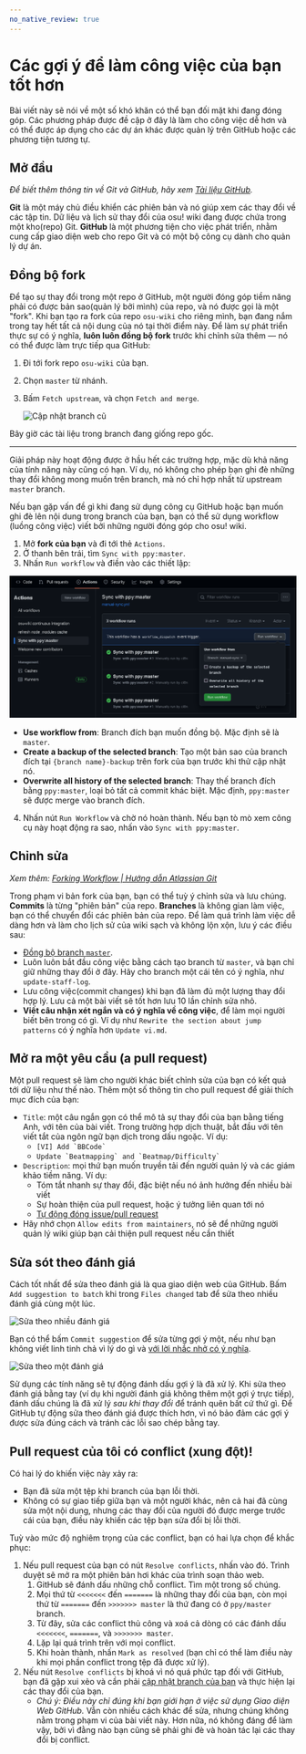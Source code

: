 ```yaml
---
no_native_review: true
---
```


# Các gợi ý để làm công việc của bạn tốt hơn

Bài viết này sẽ nói về một số khó khăn có thể bạn đối mặt khi đang đóng góp. Các phương pháp được đề cập ở đây là làm cho công việc dễ hơn và có thể được áp dụng cho các dự án khác được quản lý trên GitHub hoặc các phương tiện tương tự.

## Mở đầu

*Để biết thêm thông tin về Git và GitHub, hãy xem [Tài liệu GitHub](https://docs.github.com).*

**Git** là một máy chủ điều khiển các phiên bản và nó giúp xem các thay đổi về các tập tin. Dữ liệu và lịch sử thay đổi của osu! wiki đang được chứa trong một kho(repo) Git. **GitHub** là một phương tiện cho việc phát triển, nhằm cung cấp giao diện web cho repo Git và có một bộ công cụ dành cho quản lý dự án.

## Đồng bộ fork

Để tạo sự thay đổi trong một repo ở GitHub, một người đóng góp tiềm năng phải có được bản sao(quản lý bởi mình) của repo, và nó được gọi là một "fork". Khi bạn tạo ra fork của repo `osu-wiki` cho riêng mình, bạn đang nắm trong tay hết tất cả nội dung của nó tại thời điểm này. Để làm sự phát triển thực sự có ý nghĩa, **luôn luôn đồng bộ fork** trước khi chỉnh sửa thêm — nó có thể được làm trực tiếp qua GitHub:

1. Đi tới fork repo `osu-wiki` của bạn.

2. Chọn `master` từ nhánh.

3. Bấm `Fetch upstream`, và chọn `Fetch and merge`.

   ![](img/update-branch.png "Cập nhật branch cũ")

Bây giờ các tài liệu trong branch đang giống repo gốc.

---

Giải pháp này hoạt động được ở hầu hết các trường hợp, mặc dù khả năng của tính năng này cũng có hạn. Ví dụ, nó không cho phép bạn ghi đè những thay đổi không mong muốn trên branch, mà nó chỉ hợp nhất từ upstream `master` branch.

Nếu bạn gặp vấn đề gì khi đang sử dụng công cụ GitHub hoặc bạn muốn ghi đè lên nội dung trong branch của bạn, bạn có thể sử dụng workflow (luồng công việc) viết bởi những người đóng góp cho osu! wiki.

1. Mở **fork của bạn** và đi tới thẻ `Actions`.
2. Ở thanh bên trái, tìm `Sync with ppy:master`.
3. Nhấn `Run workflow` và điền vào các thiết lập:

![Ảnh chụp màn hình của biểu mẫu trên trang web GitHub được mô tả bên dưới](img/github-actions-workflow-dispatch.png "Menu khởi chạy GitHub Actions workflow")

- **Use workflow from**: Branch đích bạn muốn đồng bộ. Mặc định sẽ là `master`.
- **Create a backup of the selected branch**: Tạo một bản sao của branch đích tại `{branch name}-backup` trên fork của bạn trước khi thử cập nhật nó.
- **Overwrite all history of the selected branch**: Thay thế branch đích bằng `ppy:master`, loại bỏ tất cả commit khác biệt. Mặc định, `ppy:master` sẽ được merge vào branch đích.

4. Nhấn nút `Run Workflow` và chờ nó hoàn thành. Nếu bạn tò mò xem công cụ này hoạt động ra sao, nhấn vào `Sync with ppy:master`.

## Chỉnh sửa

*Xem thêm: [Forking Workflow | Hướng dẫn Atlassian Git](https://www.atlassian.com/git/tutorials/comparing-workflows/forking-workflow)*

Trong phạm vi bản fork của bạn, bạn có thể tuỳ ý chỉnh sửa và lưu chúng. **Commits** là từng "phiên bản" của repo. **Branches** là không gian làm việc, bạn có thể chuyển đổi các phiên bản của repo. Để làm quá trình làm việc dễ dàng hơn và làm cho lịch sử của wiki sạch và không lộn xộn, lưu ý các điều sau:

- [Đồng bộ branch `master`](#đồng-bộ-fork).
- Luôn luôn bắt đầu công việc bằng cách tạo branch từ `master`, và bạn chỉ giữ những thay đổi ở đây. Hãy cho branch một cái tên có ý nghĩa, như `update-staff-log`.
- Lưu công việc(commit changes) khi bạn đã làm đủ một lượng thay đổi hợp lý. Lưu cả một bài viết sẽ tốt hơn lưu 10 lần chỉnh sửa nhỏ.
- **Viết câu nhận xét ngắn và có ý nghĩa về công việc**, để làm mọi người biết bên trong có gì. Ví dụ như `Rewrite the section about jump patterns` có ý nghĩa hơn `Update vi.md`.

## Mở ra một yêu cầu (a pull request)

Một pull request sẽ làm cho người khác biết chỉnh sửa của bạn có kết quả tới dữ liệu như thế nào. Thêm một số thông tin cho pull request để giải thích mục đích của bạn:

- `Title`: một câu ngắn gọn có thể mô tả sự thay đổi của bạn bằng tiếng Anh, với tên của bài viết. Trong trường hợp dịch thuật, bắt đầu với tên viết tắt của ngôn ngữ bạn dịch trong dấu ngoặc. Ví dụ:
  - ``[VI] Add `BBCode` ``
  - ``Update `Beatmapping` and `Beatmap/Difficulty` ``
- `Description`: mọi thứ bạn muốn truyền tải đến người quản lý và các giám khảo tiềm năng. Ví dụ:
  - Tóm tắt nhanh sự thay đổi, đặc biệt nếu nó ảnh hưởng đến nhiều bài viết
  - Sự hoàn thiện của pull request, hoặc ý tưởng liên quan tới nó
  - [Tự động đóng issue/pull request](https://docs.github.com/en/issues/tracking-your-work-with-issues/linking-a-pull-request-to-an-issue)
- Hãy nhớ chọn `Allow edits from maintainers`, nó sẽ để những người quản lý wiki giúp bạn cải thiện pull request nếu cần thiết

## Sửa sót theo đánh giá

Cách tốt nhất để sửa theo đánh giá là qua giao diện web của GitHub. Bấm `Add suggestion to batch` khi trong `Files changed` tab để sửa theo nhiều đánh giá cùng một lúc.

![Sửa theo nhiều đánh giá](img/applying-batch-review.gif)

Bạn có thể bấm `Commit suggestion` để sửa từng gợi ý một, nếu như bạn không viết linh tinh chả vì lý do gì và [với lời nhắc nhở có ý nghĩa](#chỉnh-sửa).

![Sửa theo một đánh giá](img/applying-single-review.gif)

Sử dụng các tính năng sẽ tự động đánh dấu gợi ý là đã xử lý. Khi sửa theo đánh giá bằng tay (ví dụ khi người đánh giá không thêm một gợi ý trực tiếp), đánh dấu chúng là đã xử lý *sau khi thay đổi* để tránh quên bất cứ thứ gì. Để GitHub tự động sửa theo đánh giá được thích hơn, vì nó bảo đảm các gợi ý được sửa đúng cách và tránh các lỗi sao chép bằng tay.

## Pull request của tôi có conflict (xung đột)!

Có hai lý do khiến việc này xảy ra:

- Bạn đã sửa một tệp khi branch của bạn lỗi thời.
- Không có sự giao tiếp giữa bạn và một người khác, nên cả hai đã cùng sửa một nội dung, nhưng các thay đổi của người đó được merge trước cái của bạn, điều này khiến các tệp bạn sửa đổi bị lỗi thời.

Tuỳ vào mức độ nghiêm trọng của các conflict, bạn có hai lựa chọn để khắc phục:

1. Nếu pull request của bạn có nút `Resolve conflicts`, nhấn vào đó. Trình duyệt sẽ mở ra một phiên bản hơi khác của trình soạn thảo web.
   1. GitHub sẽ đánh dấu những chỗ conflict. Tìm một trong số chúng.
   2. Mọi thứ từ `<<<<<<<` đến `=======` là những thay đổi của bạn, còn mọi thứ từ `=======` đến `>>>>>>> master` là thứ đang có ở `ppy/master` branch.
   3. Từ đây, sửa các conflict thủ công và xoá cả dòng có các đánh dấu `<<<<<<<`, `=======`, và `>>>>>>> master`.
   4. Lặp lại quá trình trên với mọi conflict.
   5. Khi hoàn thành, nhấn `Mark as resolved` (bạn chỉ có thể làm điều này khi mọi phần conflict trong tệp đã được xử lý).
2. Nếu nút `Resolve conflicts` bị khoá vì nó quá phức tạp đối với GitHub, bạn đã gặp xui xẻo và cần phải [cập nhật branch của bạn](#đồng-bộ-fork) và thực hiện lại các thay đổi của bạn.
   - *Chú ý: Điều này chỉ đúng khi bạn giới hạn ở việc sử dụng Giao diện Web GitHub.*  Vẫn còn nhiều cách khác để sửa, nhưng chúng không nằm trong phạm vi của bài viết này. Hơn nữa, nó không đáng để làm vậy, bởi vì đằng nào bạn cũng sẽ phải ghi đè và hoàn tác lại các thay đổi bị conflict.
